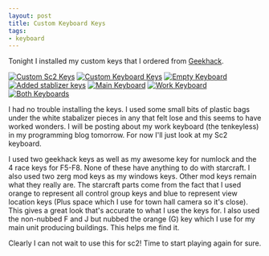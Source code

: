 ```yaml
---
layout: post
title: Custom Keyboard Keys
tags:
- keyboard
---
```


Tonight I installed my custom keys that I ordered from
[Geekhack](http://geekhack.org/index.php).

[![Custom Sc2 Keys](http://kelsin.smugmug.com/Other/Blog/i-cjzgB7X/0/Th/Custom_Keys_-_03-Th.jpg "Custom Sc2 Keys")](http://kelsin.smugmug.com/Other/Blog/i-cjzgB7X/0/L/Custom_Keys_-_03-L.jpg)
[![Custom Keyboard Keys](http://kelsin.smugmug.com/Other/Blog/i-vL7Z4h2/0/Th/Custom_Keys_-_04-Th.jpg "Custom Keyboard Keys")](http://kelsin.smugmug.com/Other/Blog/i-vL7Z4h2/0/L/Custom_Keys_-_04-L.jpg)
[![Empty Keyboard](http://kelsin.smugmug.com/Other/Blog/i-SQGHHpW/0/Th/Custom_Keys_-_05-Th.jpg "Empty Keyboard")](http://kelsin.smugmug.com/Other/Blog/i-SQGHHpW/0/L/Custom_Keys_-_05-L.jpg)
[![Added stablizer keys](http://kelsin.smugmug.com/Other/Blog/i-dNxLwmm/0/Th/Custom_Keys_-_06-Th.jpg "Added stablizer keys")](http://kelsin.smugmug.com/Other/Blog/i-dNxLwmm/0/L/Custom_Keys_-_06-L.jpg)
[![Main Keyboard](http://kelsin.smugmug.com/Other/Blog/i-vgw6VhL/0/Th/Custom_Keys_-_09-Th.jpg "Main Keyboard")](http://kelsin.smugmug.com/Other/Blog/i-vgw6VhL/0/L/Custom_Keys_-_09-L.jpg)
[![Work Keyboard](http://kelsin.smugmug.com/Other/Blog/i-PMrcckB/0/Th/Custom_Keys_-_07-Th.jpg "Work Keyboard")](http://kelsin.smugmug.com/Other/Blog/i-PMrcckB/0/L/Custom_Keys_-_07-L.jpg)
[![Both Keyboards](http://kelsin.smugmug.com/Other/Blog/i-v3c7MF4/0/Th/Custom_Keys_-_10-Th.jpg "Both Keyboards")](http://kelsin.smugmug.com/Other/Blog/i-v3c7MF4/0/L/Custom_Keys_-_10-L.jpg)

I had no trouble installing the keys. I used some small bits of plastic bags
under the white stabalizer pieces in any that felt lose and this seems to have
worked wonders. I will be posting about my work keyboard (the tenkeyless) in my
programming blog tomorrow. For now I'll just look at my Sc2 keyboard.

I used two geekhack keys as well as my awesome key for numlock and the 4 race
keys for F5-F8. None of these have anything to do with starcraft. I also used
two zerg mod keys as my windows keys. Other mod keys remain what they really
are. The starcraft parts come from the fact that I used orange to represent all
control group keys and blue to represent view location keys (Plus space which I
use for town hall camera so it's close). This gives a great look that's accurate
to what I use the keys for. I also used the non-nubbed F and J but nubbed the
orange (G) key which I use for my main unit producing buildings. This helps me
find it.

Clearly I can not wait to use this for sc2! Time to start playing again for
sure.
